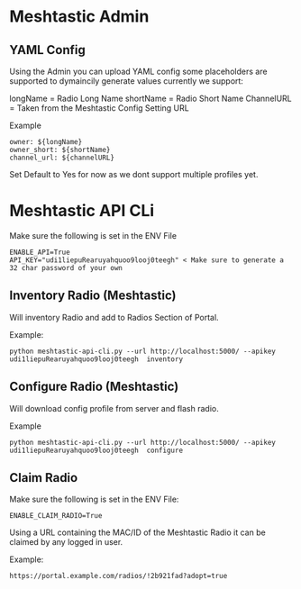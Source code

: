 # Meshtastic Admin


## YAML Config

Using the Admin you can upload YAML config some placeholders are supported to dymaincily generate values currently we support: 

longName = Radio Long Name
shortName = Radio Short Name
ChannelURL = Taken from the Meshtastic Config Setting URL


Example
```
owner: ${longName}
owner_short: ${shortName}
channel_url: ${channelURL}
```

Set Default to Yes for now as we dont support multiple profiles yet. 



# Meshtastic API CLi 
Make sure the following is set in the ENV File
```
ENABLE_API=True
API_KEY="udi1liepuRearuyahquoo9looj0teegh" < Make sure to generate a 32 char password of your own
```
## Inventory Radio (Meshtastic)
Will inventory Radio and add to Radios Section of Portal.

Example:
```
python meshtastic-api-cli.py --url http://localhost:5000/ --apikey udi1liepuRearuyahquoo9looj0teegh  inventory
```

## Configure Radio (Meshtastic)
Will download config profile from server and flash radio.

Example
```
python meshtastic-api-cli.py --url http://localhost:5000/ --apikey udi1liepuRearuyahquoo9looj0teegh  configure
```

## Claim Radio
Make sure the following is set in the ENV File:
```
ENABLE_CLAIM_RADIO=True
```

Using a URL containing the MAC/ID of the Meshtastic Radio it can be claimed by any logged in user.

Example: 
```
https://portal.example.com/radios/!2b921fad?adopt=true
```